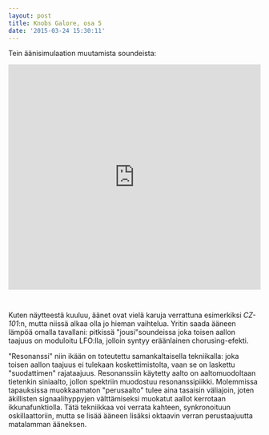 ```yaml
---
layout: post
title: Knobs Galore, osa 5
date: '2015-03-24 15:30:11'
---
```


Tein äänisimulaation muutamista soundeista:

<iframe width="100%" height="450" scrolling="no" frameborder="no" style="margin-bottom: 2em;" src="https://w.soundcloud.com/player/?url=https%3A//api.soundcloud.com/tracks/197454385&amp;auto_play=false&amp;hide_related=false&amp;show_comments=true&amp;show_user=true&amp;show_reposts=false&amp;visual=true"></iframe>

Kuten näytteestä kuuluu, äänet ovat vielä karuja verrattuna esimerkiksi *CZ-101*:n, mutta niissä alkaa olla jo hieman vaihtelua. Yritin saada ääneen lämpöä omalla tavallani: pitkissä "jousi"soundeissa joka toisen aallon taajuus on moduloitu LFO:lla, jolloin syntyy eräänlainen chorusing-efekti.

"Resonanssi" niin ikään on toteutettu samankaltaisella tekniikalla: joka toisen aallon taajuus ei tulekaan koskettimistolta, vaan se on laskettu "suodattimen" rajataajuus. Resonanssiin käytetty aalto on aaltomuodoltaan tietenkin siniaalto, jollon spektriin muodostuu resonanssipiikki. Molemmissa tapauksissa muokkaamaton "perusaalto" tulee aina tasaisin väliajoin, joten äkillisten signaalihyppyjen välttämiseksi muokatut aallot kerrotaan ikkunafunktiolla. Tätä tekniikkaa voi verrata kahteen, synkronoituun oskillaattoriin, mutta se lisää ääneen lisäksi oktaavin verran perustaajuutta matalamman ääneksen.
